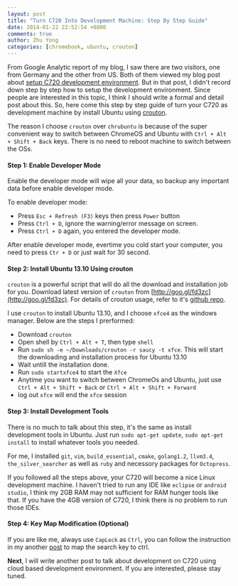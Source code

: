 ```yaml
---
layout: post
title: "Turn C720 Into Development Machine: Step By Step Guide"
date: 2014-01-22 22:52:54 +0800
comments: true
author: Zhu Yong
categories: [chromebook, ubuntu, crouton]
---
```


From Google Analytic report of my blog,  I saw there are two visitors, one from Germany and the other from US. Both of them viewed my blog post about [setup C720 development environment](http://zhuyong.me/blog/2014/01/08/setup-acer-c720-chromebook-as-development-computer/).  But in that post, I didn't record down step by step how to setup the development environment. Since people are interested in this topic, I think I should write a formal and detail post about this. So, here come this step by step guide of turn your C720 as development machine by install Ubuntu using [crouton](https://github.com/dnschneid/crouton). 

The reason I choose `crouton` over `chrubuntu` is because of the super convenient way to switch between ChromeOS and Ubuntu with `Ctrl + Alt + Shift + Back` keys. There is no need to reboot machine to switch between the OSs. 

#### Step 1: Enable Developer Mode

Enable the developer mode will wipe all your data, so backup any important data before enable developer mode. 

To enable developer mode:

* Press `Esc + Refresh (F3)` keys then press `Power` button
* Press `Ctrl + D`, ignore the warning/error message on screen.
* Press `Ctrl + D` again, you entered the developer mode.

After enable developer mode, evertime you cold start your computer, you need to press `Ctr + D` or just wait for 30 second.

<!-- more -->

#### Step 2: Install Ubuntu 13.10 Using crouton

`crouton` is a powerful script that will do all the download and installation job for you. Download latest version of `crouton` from [http://goo.gl/fd3zc](http://goo.gl/fd3zc). For details of crouton usage, refer to it's [github repo](https://github.com/dnschneid/crouton). 

I use `crouton` to install Ubuntu 13.10, and I choose `xfce4` as the windows manager. Below are the steps I prerformed:

* Download `crouton`
* Open shell by `Ctrl + Alt + T`, then type `shell`
* Run `sudo sh -e ~/Downloads/crouton -r saucy -t xfce`. This will start the downloading and installation process for Ubuntu 13.10
* Wait untill the installation done.
* Run `sudo startxfce4` to start the `Xfce`
* Anytime you want to switch between ChromeOs and Ubuntu, just use `Ctrl + Alt + Shift + Back` or `Ctrl + Alt + Shift + Forward`
* log out `xfce` will end the `xfce` session

#### Step 3: Install Development Tools

There is no much to talk about this step, it's the same as install development tools in Ubuntu. Just run `sudo apt-get update`, `sudo apt-get install` to install whatever tools you needed. 

For me, I installed `git`, `vim`, `build_essential`, `cmake`, `golang1.2`, `llvm3.4`, `the_silver_searcher` as well as `ruby` and necessory packages for `Octopress`.

If you followed all the steps above, your C720 will become a nice Linux development machine. I haven't tried to run any IDE like `eclipse` or `android studio`, I think my 2GB RAM may not sufficient for RAM hunger tools like that. If you have the 4GB version of C720, I think there is no problem to run those IDEs. 

#### Step 4: Key Map Modification (Optional)

If you are like me, always use `CapLock` as `Ctrl`, you can follow the instruction in my another [post](http://zhuyong.me/blog/2014/01/15/map-search-key-to-control-key-on-acer-c720-chromebook/) to map the search key to ctrl.

**Next**, I will write another post to talk about development on C720 using cloud based development environment. If you are interested, please stay tuned.